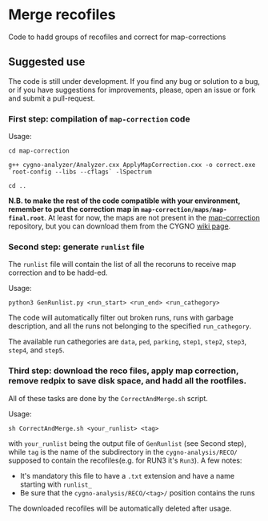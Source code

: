 # Merge recofiles

Code to hadd groups of recofiles and correct for map-corrections

## Suggested use
The code is still under development. If you find any bug or solution to a bug, or if you have suggestions for improvements, please, open an issue or fork and submit a pull-request.

### First step: compilation of `map-correction` code
Usage:
```
cd map-correction

g++ cygno-analyzer/Analyzer.cxx ApplyMapCorrection.cxx -o correct.exe `root-config --libs --cflags` -lSpectrum

cd ..
```
**N.B. to make the rest of the code compatible with your environment, remember to put the correction map in `map-correction/maps/map-final.root`**. At least for now, the maps are not present in the [map-correction](https://github.com/piacent/map-correction) repository, but you can download them from the CYGNO [wiki page](https://github.com/CYGNUS-RD/WIKI-documentation/wiki/Analysis).

### Second step: generate `runlist` file
The `runlist` file will contain the list of all the recoruns to receive map correction and to be hadd-ed.

Usage:
```
python3 GenRunlist.py <run_start> <run_end> <run_cathegory>
```
The code will automatically filter out broken runs, runs with garbage description, and all the runs not belonging to the specified `run_cathegory`.

The available run cathegories are `data`, `ped`, `parking`, `step1`, `step2`, `step3`, `step4`, and `step5`.

### Third step: download the reco files, apply map correction, remove redpix to save disk space, and hadd all the rootfiles.
All of these tasks are done by the `CorrectAndMerge.sh` script.

Usage:
```
sh CorrectAndMerge.sh <your_runlist> <tag>
```
with `your_runlist` being the output file of `GenRunlist` (see Second step), while `tag` is the name of the subdirectory in the `cygno-analysis/RECO/` supposed to contain the recofiles(e.g. for RUN3 it's `Run3`). A few notes:
* It's mandatory this file to have a `.txt` extension and have a name starting with `runlist_`
* Be sure that the `cygno-analysis/RECO/<tag>/` position contains the runs

The downloaded recofiles will be automatically deleted after usage.